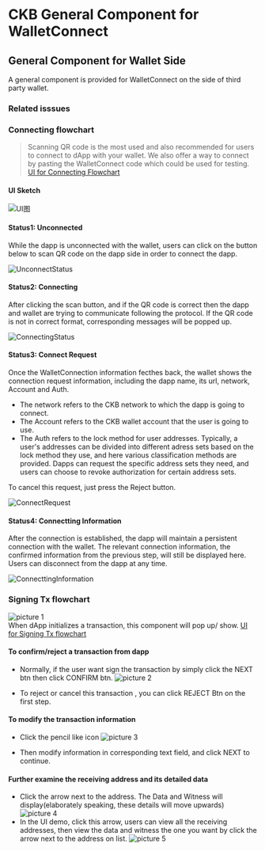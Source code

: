 # CKB General Component for WalletConnect

## General Component for Wallet Side

A general component is provided for WalletConnect on the side of third party wallet.

### Related isssues


### Connecting flowchart

> Scanning QR code is the most used and also recommended for users to connect to dApp with your wallet. We also offer a way to connect by pasting the WalletConnect code which could be used for testing. [UI for Connecting Flowchart](https://www.figma.com/file/6XNoimRDbFTTNm016rbIdU/Magickbase?type=design&node-id=16072-38648&t=rF3mLzNYeaveGD6Q-0)

#### UI Sketch

![UI图](pic/2023-05-30-09-20-22.png)

#### Status1: Unconnected

While the dapp is unconnected with the wallet, users can click on the button below to scan QR code on the dapp side in order to connect the dapp.

![UnconnectStatus](pic/2023-05-30-08-19-27.png)

#### Status2: Connecting

After clicking the scan button, and if the QR code is correct then the dapp and wallet are trying to communicate following the protocol. If the QR code is not in correct format, corresponding messages will be popped up.

![ConnectingStatus](pic/2023-05-30-08-22-37.png)

#### Status3: Connect Request

Once the WalletConnection information fecthes back, the wallet shows the connection request information, including the dapp name, its url, network, Account and Auth.

- The network refers to the CKB network to which the dapp is going to connect.
- The Account refers to the CKB wallet account that the user is going to use.
- The Auth refers to the lock method for user addresses. Typically, a user's addresses can be divided into different adress sets based on the lock method they use, and here various classification methods are provided. Dapps can request the specific address sets they need, and users can choose to revoke authorization for certain address sets.

To cancel this request, just press the Reject button.

![ConnectRequest](pic/2023-05-30-08-42-31.png)

#### Status4: Connectting Information

After the connection is established, the dapp will maintain a persistent connection with the wallet. The relevant connection information, the confirmed information from the previous step, will still be displayed here. Users can disconnect from the dapp at any time.

![ConnecttingInformation](pic/2023-05-30-08-41-25.png)

### Signing Tx flowchart
![picture 1](pic/967d539ec2b15727f459b9e33a70d0630de6a63f58e57e93ffe197de29380c01.png)  
When dApp initializes a transaction, this component will pop up/ show.
[UI for Signing Tx flowchart](https://www.figma.com/file/6XNoimRDbFTTNm016rbIdU/Magickbase?type=design&node-id=16536-38593)
#### To confirm/reject a transaction from dapp

- Normally, if the user want sign the transaction by simply click the NEXT btn then click CONFIRM btn.
![picture 2](pic/f1d509997ae20bdb51032484bb33e5b704acdcef581fd53c7280b66747f5a54b.png)  

- To reject or cancel this transaction , you can click REJECT Btn
on the first step.


#### To modify the transaction information

- Click the pencil like icon
![picture 3](pic/dde9d7d213ce52ce6b1f9febcfc2585cc743ff7ac0d0938cbcd64de595092660.png)  

- Then modify information in corresponding text field, and click NEXT to continue.

#### Further examine the receiving address and its detailed data

- Click the arrow next to the address. The Data and Witness will display(elaborately speaking, these details will move upwards)
![picture 4](pic/70d8140d96601991d8aa2632fc65d0c2a1eccef17ed02505fe50b9adade86115.png)  
- In the UI demo, click this arrow, users can view all the receiving addresses, then view the data and witness the one you want by click the arrow next to the address on list.
![picture 5](pic/095d5fa9970726f93dc8265cf2eb24fad2f908788456ad50ba6aef20558c5ad7.png)  
